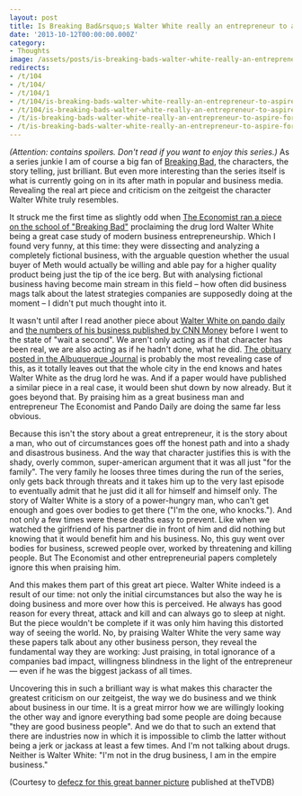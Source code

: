 ```yaml
---
layout: post
title: Is Breaking Bad&rsquo;s Walter White really an entrepreneur to aspire for?
date: '2013-10-12T00:00:00.000Z'
category:
- Thoughts
image: /assets/posts/is-breaking-bads-walter-white-really-an-entrepreneur-to-aspire-for-148f09d9031605f003202d87be5c53f80f26f39257.jpg
redirects:
- /t/104
- /t/104/
- /t/104/1
- /t/104/is-breaking-bads-walter-white-really-an-entrepreneur-to-aspire-for
- /t/104/is-breaking-bads-walter-white-really-an-entrepreneur-to-aspire-for/1
- /t/is-breaking-bads-walter-white-really-an-entrepreneur-to-aspire-for
- /t/is-breaking-bads-walter-white-really-an-entrepreneur-to-aspire-for/1
---
```



_(Attention: contains spoilers. Don't read if you want to enjoy this series.)_
As a series junkie I am of course a big fan of [Breaking Bad](http://en.wikipedia.org/wiki/Breaking_Bad), the characters, the story telling, just brilliant. But even more interesting than the series itself is what is currently going on in its after math in popular and business media. Revealing the real art piece and criticism on the zeitgeist the character Walter White truly resembles.

It struck me the first time as slightly odd when [The Economist ran a piece on the school of "Breaking Bad"](http://www.economist.com/news/business/21586801-best-show-television-also-first-rate-primer-business-breaking-bad-school) proclaiming the drug lord Walter White being a great case study of modern business entrepreneurship. Which I found very funny, at this time: they were dissecting and analyzing a completely fictional business, with the arguable question whether the usual buyer of Meth would actually be willing and able pay for a higher quality product being just the tip of the ice berg. But with analysing fictional business having become main stream in this field – how often did business mags talk about the latest strategies companies are supposedly doing at the moment – I didn't put much thought into it.

It wasn't until after I read another piece about [Walter White on pando daily](http://pandodaily.com/2013/10/02/walter-white-founder-and-ceo/) and [the numbers of his business published by CNN Money](http://money.cnn.com/2013/09/27/news/economy/breaking-bad-profit/index.html) before I went to the state of "wait a second". We aren't only acting as if that character has been real, we are also acting as if he hadn't done, what he did. [The obituary posted in the Albuquerque Journal](http://dailycaller.com/2013/10/04/rip-walter-white-heisenberg-obit-printed-in-albuquerque-journal/) is probably the most revealing case of this, as it totally leaves out that the whole city in the end knows and hates Walter White as the drug lord he was. And if a paper would have published a similar piece in a real case, it would been shut down by now already. But it goes beyond that. By praising him as a great business man and entrepreneur The Economist and Pando Daily are doing the same far less obvious.

Because this isn't the story about a great entrepreneur, it is the story about a man, who out of circumstances goes off the honest path and into a shady and disastrous business. And the way that character justifies this is with the shady, overly common, super-american argument that it was all just "for the family". The very family he looses three times during the run of the series, only gets back through threats and it takes him up to the very last episode to eventually admit that he just did it all for himself and himself only. The story of Walter White is a story of a power-hungry man, who can't get enough and goes over bodies to get there ("I'm the one, who knocks."). And not only a few times were these deaths easy to prevent. Like when we watched the girlfriend of his partner die in front of him and did nothing but knowing that it would benefit him and his business. No, this guy went over bodies for business, screwed people over, worked by threatening and killing people. But The Economist and other entrepreneurial papers completely ignore this when praising him.

And this makes them part of this great art piece. Walter White indeed is a result of our time: not only the initial circumstances but also the way he is doing business and more over how this is perceived. He always has good reason for every threat, attack and kill and can always go to sleep at night. But the piece wouldn't be complete if it was only him having this distorted way of seeing the world. No, by praising Walter White the very same way these papers talk about any other business person, they reveal the fundamental way they are working: Just praising, in total ignorance of a companies bad impact, willingness blindness in the light of the entrepreneur — even if he was the biggest jackass of all times.

Uncovering this in such a brilliant way is what makes this character the greatest criticism on our zeitgeist, the way we do business and we think about business in our time. It is a great mirror how we are willingly looking the other way and ignore everything bad some people are doing because "they are good business people". And we do that to such an extend that there are industries now in which it is impossible to climb the latter without being a jerk or jackass at least a few times. And I'm not talking about drugs. Neither is Walter White: "I'm not in the drug business, I am in the empire business."

(Courtesy to [defecz for this great banner picture](http://thetvdb.com/index.php?tab=recentbanners&bannertype=fanart&banneruser=159361) published at theTVDB)
